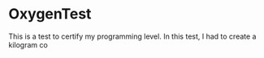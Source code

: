 # OxygenTest
This is a test to certify my programming level. In this test, I had to create a kilogram co
